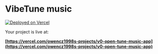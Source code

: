 # VibeTune music


[![Deployed on Vercel](https://img.shields.io/badge/Deployed%20on-Vercel-black?style=for-the-badge&logo=vercel)](https://vercel.com/owencz1998s-projects/v0-open-tune-music-app)


Your project is live at:

**[https://vercel.com/owencz1998s-projects/v0-open-tune-music-app](https://vercel.com/owencz1998s-projects/v0-open-tune-music-app)**


